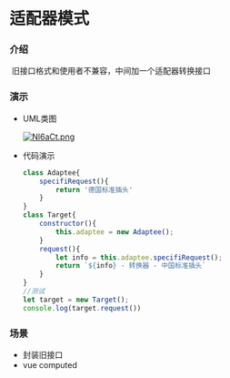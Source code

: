 # 适配器模式

### 介绍

​	旧接口格式和使用者不兼容，中间加一个适配器转换接口

### 演示

- UML类图

  [![Nl6aCt.png](https://s1.ax1x.com/2020/06/20/Nl6aCt.png)](https://imgchr.com/i/Nl6aCt)

- 代码演示

  ```javascript
  class Adaptee{
      specifiRequest(){
          return '德国标准插头'
      }
  }
  class Target{
      constructor(){
          this.adaptee = new Adaptee();
      }
      request(){
          let info = this.adaptee.specifiRequest();
          return `${info} - 转换器 - 中国标准插头`
      }
  }
  //测试
  let target = new Target();
  console.log(target.request())
  ```

### 场景

- 封装旧接口
- vue computed

